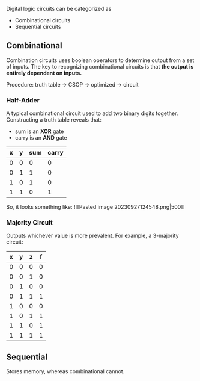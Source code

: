 Digital logic circuits can be categorized as 
- Combinational circuits
- Sequential circuits

## Combinational
Combination circuits uses boolean operators to determine output from a set of inputs. The key to recognizing combinational circuits is that **the output is entirely dependent on inputs.**

Procedure: truth table -> CSOP -> optimized -> circuit
### Half-Adder
A typical combinational circuit used to add two binary digits together. Constructing a truth table reveals that: 
- sum is an **XOR** gate
- carry is an **AND** gate

| x   | y   | sum | carry |
| --- | --- | --- | ----- |
| 0   | 0   | 0   | 0     |
| 0   | 1   | 1   | 0     |
| 1   | 0   | 1   | 0     |
| 1   | 1   | 0   | 1      |

So, it looks something like: 
![[Pasted image 20230927124548.png|500]]

### Majority Circuit
Outputs whichever value is more prevalent. For example, a 3-majority circuit: 

| x   | y   | z   | f   |
| --- | --- | --- | --- |
| 0   | 0   | 0   | 0   |
| 0   | 0   | 1   | 0   |
| 0   | 1   | 0   | 0   |
| 0   | 1   | 1   | 1   |
| 1   | 0   | 0   | 0   |
| 1   | 0   | 1   | 1   |
| 1   | 1   | 0   | 1   |
| 1   | 1   | 1   | 1    |
## Sequential 
Stores memory, whereas combinational cannot. 